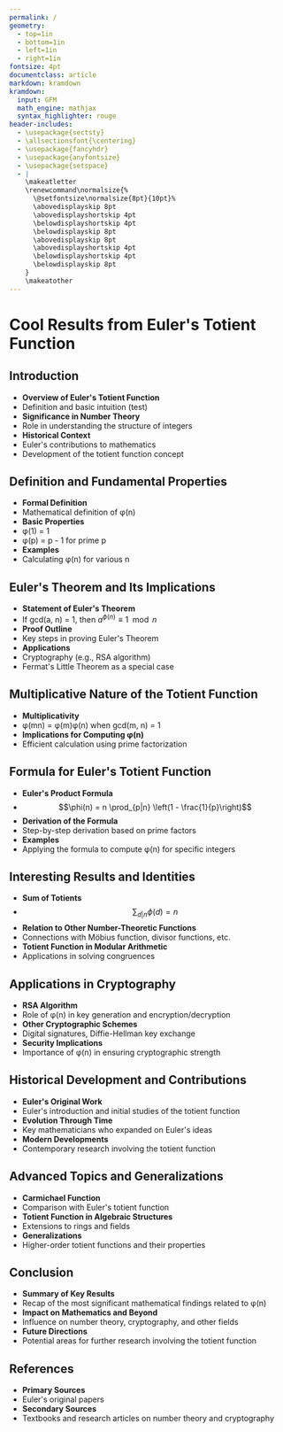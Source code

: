 ```yaml
---
permalink: /
geometry:
  - top=1in
  - bottom=1in
  - left=1in
  - right=1in
fontsize: 4pt
documentclass: article
markdown: kramdown
kramdown:
  input: GFM
  math_engine: mathjax
  syntax_highlighter: rouge
header-includes:
  - \usepackage{sectsty}
  - \allsectionsfont{\centering}
  - \usepackage{fancyhdr}
  - \usepackage{anyfontsize}
  - \usepackage{setspace}
  - |
    \makeatletter
    \renewcommand\normalsize{%
      \@setfontsize\normalsize{8pt}{10pt}%
      \abovedisplayskip 8pt
      \abovedisplayshortskip 4pt
      \belowdisplayshortskip 4pt
      \belowdisplayskip 8pt
      \abovedisplayskip 8pt
      \abovedisplayshortskip 4pt
      \belowdisplayshortskip 4pt
      \belowdisplayskip 8pt
    }
    \makeatother
---
```


# Cool Results from Euler's Totient Function

## Introduction

  - **Overview of Euler's Totient Function**
  - Definition and basic intuition (test)
  - **Significance in Number Theory**
  - Role in understanding the structure of integers
  - **Historical Context**
  - Euler's contributions to mathematics
  - Development of the totient function concept

## Definition and Fundamental Properties

  - **Formal Definition**
  - Mathematical definition of φ(n)
  - **Basic Properties**
  - φ(1) = 1
  - φ(p) = p - 1 for prime p
  - **Examples**
  - Calculating φ(n) for various n

## Euler's Theorem and Its Implications

  - **Statement of Euler's Theorem**
  - If gcd(a, n) = 1, then $a^{\phi(n)} \equiv 1 \mod n$
  - **Proof Outline**
  - Key steps in proving Euler's Theorem
  - **Applications**
  - Cryptography (e.g., RSA algorithm)
  - Fermat's Little Theorem as a special case

## Multiplicative Nature of the Totient Function

  - **Multiplicativity**
  - φ(mn) = φ(m)φ(n) when gcd(m, n) = 1
  - **Implications for Computing φ(n)**
  - Efficient calculation using prime factorization

## Formula for Euler's Totient Function

  - **Euler's Product Formula**
  - $$\phi(n) = n \prod_{p|n} \left(1 - \frac{1}{p}\right)$$
  - **Derivation of the Formula**
  - Step-by-step derivation based on prime factors
  - **Examples**
  - Applying the formula to compute φ(n) for specific integers

## Interesting Results and Identities

  - **Sum of Totients**
  - $$\sum_{d|n} \phi(d) = n$$
  - **Relation to Other Number-Theoretic Functions**
  - Connections with Möbius function, divisor functions, etc.
  - **Totient Function in Modular Arithmetic**
  - Applications in solving congruences

## Applications in Cryptography

  - **RSA Algorithm**
  - Role of φ(n) in key generation and encryption/decryption
  - **Other Cryptographic Schemes**
  - Digital signatures, Diffie-Hellman key exchange
  - **Security Implications**
  - Importance of φ(n) in ensuring cryptographic strength

## Historical Development and Contributions

  - **Euler's Original Work**
  - Euler's introduction and initial studies of the totient function
  - **Evolution Through Time**
  - Key mathematicians who expanded on Euler's ideas
  - **Modern Developments**
  - Contemporary research involving the totient function

## Advanced Topics and Generalizations

  - **Carmichael Function**
  - Comparison with Euler's totient function
  - **Totient Function in Algebraic Structures**
  - Extensions to rings and fields
  - **Generalizations**
  - Higher-order totient functions and their properties

## Conclusion

  - **Summary of Key Results**
  - Recap of the most significant mathematical findings related to φ(n)
  - **Impact on Mathematics and Beyond**
  - Influence on number theory, cryptography, and other fields
  - **Future Directions**
  - Potential areas for further research involving the totient function

## References

  - **Primary Sources**
  - Euler's original papers
  - **Secondary Sources**
  - Textbooks and research articles on number theory and cryptography
